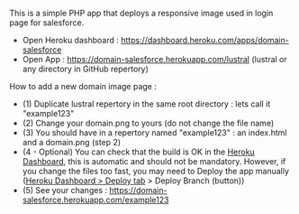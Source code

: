 This is a simple PHP app that deploys a responsive image used in login page for salesforce.

- Open Heroku dashboard : https://dashboard.heroku.com/apps/domain-salesforce
- Open App : https://domain-salesforce.herokuapp.com/lustral (lustral or any directory in GitHub repertory)


How to add a new domain image page :
- (1) Duplicate lustral repertory in the same root directory : lets call it "example123"
- (2) Change your domain.png to yours (do not change the file name) 
- (3) You should have in a repertory named "example123" : an index.html and a domain.png (step 2)
- (4 - Optional) You can check that the build is OK in the [Heroku Dashboard](https://dashboard.heroku.com/apps/domain-salesforce/activity), this is automatic and should not be mandatory. However, if you change the files too fast, you may need to Deploy the app manually ([Heroku Dashboard > Deploy tab](https://dashboard.heroku.com/apps/domain-salesforce/deploy/github) > Deploy Branch (button))
- (5) See your changes :  https://domain-salesforce.herokuapp.com/example123


